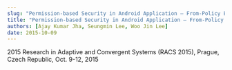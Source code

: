 ```yaml
---
slug: "Permission-based Security in Android Application – From-Policy Expert to End User"
title: "Permission-based Security in Android Application – From-Policy Expert to End User"
authors: [Ajay Kumar Jha, Seungmin Lee, Woo Jin Lee]
date: 2015-10-09
---
```


2015 Research in Adaptive and Convergent Systems (RACS 2015), Prague, Czech Republic, Oct. 9-12, 2015
